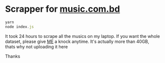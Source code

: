 # Scrapper for [music.com.bd](https://music.com.bd)

```javascript
yarn
node index.js
```

It took 24 hours to scrape all the musics on my laptop. If you want the whole dataset, please give [ME](https://www.facebook.com/iamdipta007) a knock anytime. It's actually more than 40GB, thats why not uploading it here

Thanks
